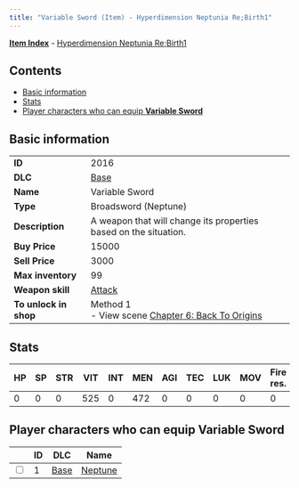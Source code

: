```yaml
---
title: "Variable Sword (Item) - Hyperdimension Neptunia Re;Birth1"
---
```


[**Item Index**](/neptunia/rb1/item/index.html) - [Hyperdimension Neptunia Re;Birth1](/neptunia/rb1)

## Contents

- [Basic information](#basic-information)
- [Stats](#stats)
- [Player characters who can equip **Variable Sword**](#player-characters-who-can-equip-variable-sword)

## Basic information

|   |   |
| -- | -- |
| **ID** | 2016 |
| **DLC** | [Base](/neptunia/rb1/dlc/1-base.html) |
| **Name** | Variable Sword |
| **Type** | Broadsword (Neptune) |
| **Description** | A weapon that will change its properties based on the situation. |
| **Buy Price** | 15000 |
| **Sell Price** | 3000 |
| **Max inventory** | 99 |
| **Weapon skill** | [Attack](/neptunia/rb1/skill/1-1-attack.html) |
| **To unlock in shop** | Method 1<br />- View scene [Chapter 6: Back To Origins](/neptunia/rb1/scene/1-607-chapter-6-back-to-origins.html) |


## Stats

| HP | SP | STR | VIT | INT | MEN | AGI | TEC | LUK | MOV | Fire res. | Ice res. | Wind res. | Lightning res. |
| -- | -- | --- | --- | --- | --- | --- | --- | --- | --- | --------- | -------- | --------- | -------------- |
| 0 | 0 | 0 | 525 | 0 | 472 | 0 | 0 | 0 | 0 | 0 | 0 | 0 | 0 |


## Player characters who can equip **Variable Sword**

|    | ID | DLC | Name |
| -- | -- | --- | ---- |
| <input type="checkbox" id="rb1-player-1-1" class="trackbox" /> | 1 | [Base](/neptunia/rb1/dlc/1-base.html) | [Neptune](/neptunia/rb1/player/1-1-neptune.html) |
